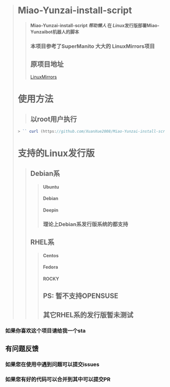 > # Miao-Yunzai-install-script
>> #### Miao-Yunzai-install-script ***帮助懒人*** 在 *Linux*发行版部署Miao-Yunzaibot机器人的脚本
>> ### 本项目参考了SuperManito 大大的 LinuxMirrors项目
>> ## 原项目地址
>>[LinuxMirrors](https://github.com/SuperManito/LinuxMirrors)   
> # 使用方法
>> ## 以root用户执行
> ```javascript
>> `` curl (https://github.com/XuanXue2008/Miao-Yunzai-install-script/releases/download/pre1.0/test-d.sh) ``
> ```
> # 支持的Linux发行版
>> ## Debian系
>>> #### Ubuntu
>>> #### Debian
>>> #### Deepin
>>> ### 理论上Debian系发行版系统的都支持
>> ## RHEL系
>>> #### Centos
>>> #### Fedora
>>> #### ROCKY
>>> ## PS: 暂不支持OPENSUSE
>>>## 其它RHEL系的发行版暂未测试
### 如果你喜欢这个项目请给我一个sta
## 有问题反馈
 ### 如果您在使用中遇到问题可以提交issues
 ### 如果您有好的代码可以合并到其中可以提交PR
